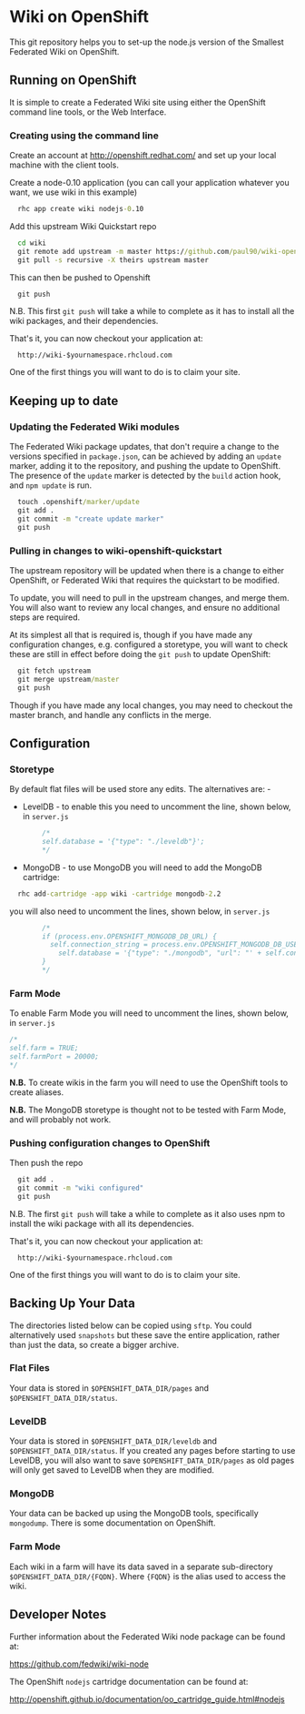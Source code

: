 # Wiki on OpenShift

This git repository helps you to set-up the node.js version of the Smallest Federated Wiki on OpenShift.

## Running on OpenShift

It is simple to create a Federated Wiki site using either the OpenShift command line tools, or the Web
Interface.

### Creating using the command line

Create an account at http://openshift.redhat.com/ and set up your local machine with the client tools.

Create a node-0.10 application (you can call your application whatever you want, we use wiki in this example)
```cmd
  rhc app create wiki nodejs-0.10
```

Add this upstream Wiki Quickstart repo
```cmd
  cd wiki
  git remote add upstream -m master https://github.com/paul90/wiki-openshift-quickstart.git
  git pull -s recursive -X theirs upstream master
```

This can then be pushed to Openshift
```cmd
  git push
```

N.B. This first `git push` will take a while to complete as it has to install all
the wiki packages, and their dependencies.

That's it, you can now checkout your application at:
```
  http://wiki-$yournamespace.rhcloud.com
```
One of the first things you will want to do is to claim your site.

## Keeping up to date

### Updating the Federated Wiki modules

The Federated Wiki package updates, that don't require a change to the versions specified in `package.json`,
can be achieved by adding an `update` marker, adding it to the repository, and pushing the update to OpenShift.
The presence of the `update` marker is detected by the `build` action hook, and `npm update` is run.

```cmd
  touch .openshift/marker/update
  git add .
  git commit -m "create update marker"
  git push
```


### Pulling in changes to wiki-openshift-quickstart

The upstream repository will be updated when there is a change to either OpenShift, or Federated Wiki that requires the
quickstart to be modified.

To update, you will need to pull in the upstream changes, and merge them. You will also want to review any local
changes, and ensure no additional steps are required.

At its simplest all that is required is, though if you have made any configuration changes, e.g. configured a storetype,
you will want to check these are still in effect before doing the `git push` to update OpenShift:
```cmd
  git fetch upstream
  git merge upstream/master
  git push
```
Though if you have made any local changes, you may need to checkout the master branch, and handle any conflicts
in the merge.


## Configuration

### Storetype

By default flat files will be used store any edits. The alternatives are: -
* LevelDB - to enable this you need to uncomment the line, shown below, in `server.js`

```js
        /*
        self.database = '{"type": "./leveldb"}';
        */
```
* MongoDB - to use MongoDB you will need to add the MongoDB cartridge:
```cmd
  rhc add-cartridge -app wiki -cartridge mongodb-2.2
```
you will also need to uncomment the lines, shown below, in `server.js`

```js
        /*
        if (process.env.OPENSHIFT_MONGODB_DB_URL) {
          self.connection_string = process.env.OPENSHIFT_MONGODB_DB_USERNAME + ":" + process.env.OPENSHIFT_MONGODB_DB_PASSWORD + "@" + process.env.OPENSHIFT_MONGODB_DB_HOST + ':' + process.env.OPENSHIFT_MONGODB_DB_PORT + '/' + process.env.OPENSHIFT_APP_NAME;
            self.database = '{"type": "./mongodb", "url": "' + self.connection_string + '" }';
        }
        */
```

### Farm Mode

To enable Farm Mode you will need to uncomment the lines, shown below, in `server.js`

```js
/*
self.farm = TRUE;
self.farmPort = 20000;
*/
```

**N.B.** To create wikis in the farm you will need to use the OpenShift tools to create aliases.

**N.B.** The MongoDB storetype is thought not to be tested with Farm Mode, and will probably not work.

### Pushing configuration changes to OpenShift

Then push the repo
```cmd
  git add .
  git commit -m "wiki configured"
  git push
```

N.B. The first `git push` will take a while to complete as it also uses npm to install
the wiki package with all its dependencies.

That's it, you can now checkout your application at:
```
  http://wiki-$yournamespace.rhcloud.com
```
One of the first things you will want to do is to claim your site.

## Backing Up Your Data

The directories listed below can be copied using `sftp`. You could alternatively used `snapshots` but these
save the entire application, rather than just the data, so create a bigger archive.

### Flat Files

Your data is stored in `$OPENSHIFT_DATA_DIR/pages` and `$OPENSHIFT_DATA_DIR/status`.

### LevelDB

Your data is stored in `$OPENSHIFT_DATA_DIR/leveldb` and `$OPENSHIFT_DATA_DIR/status`. If you created any
pages before starting to use LevelDB, you will also want to save `$OPENSHIFT_DATA_DIR/pages` as old pages will
only get saved to LevelDB when they are modified.

### MongoDB

Your data can be backed up using the MongoDB tools, specifically `mongodump`. There is some documentation
on OpenShift.

### Farm Mode

Each wiki in a farm will have its data saved in a separate sub-directory `$OPENSHIFT_DATA_DIR/{FQDN}`.
Where `{FQDN}` is the alias used to access the wiki.


## Developer Notes

Further information about the Federated Wiki node package can be found at:

https://github.com/fedwiki/wiki-node

The OpenShift `nodejs` cartridge documentation can be found at:

http://openshift.github.io/documentation/oo_cartridge_guide.html#nodejs
